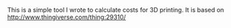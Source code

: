 This is a simple tool I wrote to calculate costs for 3D printing. It is based on http://www.thingiverse.com/thing:29310/